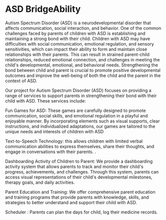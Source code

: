 # ASD BridgeAbility
Autism Spectrum Disorder (ASD) is a neurodevelopmental disorder that affects communication, social interaction, and behavior. One of the common challenges faced by parents of children with ASD is establishing and maintaining a strong bond with their child. Children with ASD may have difficulties with social communication, emotional regulation, and sensory sensitivities, which can impact their ability to form and maintain close relationships with their parents. This can result in strained parent-child relationships, reduced emotional connection, and challenges in meeting the child's developmental, emotional, and behavioral needs. Strengthening the bond between child and parent is crucial to promote positive developmental outcomes and improve the well-being of both the child and the parent in the context of ASD.


Our project for Autism Spectrum Disorder (ASD) focuses on providing a range of services to support parents in strengthening their bond with their child with ASD. These services include:

Fun Games for ASD: These games are carefully designed to promote communication, social skills, and emotional regulation in a playful and enjoyable manner. By incorporating elements such as visual supports, clear instructions, and individualized adaptations, our games are tailored to the unique needs and interests of children with ASD

Text-to-Speech Technology: this allows children with limited verbal communication abilities to express themselves, share their thoughts, and engage in conversations with their parents. .

Dashboarding Activity of Children to Parent: We provide a dashboarding activity system that allows parents to track and monitor their child's progress, achievements, and challenges. Through this system, parents can access visual representations of their child's developmental milestones, therapy goals, and daily activities. 

Parent Education and Training: We offer comprehensive parent education and training programs that provide parents with knowledge, skills, and strategies to better understand and support their child with ASD. 

Scheduler : Parents can plan the days for child, log their medicine records.

